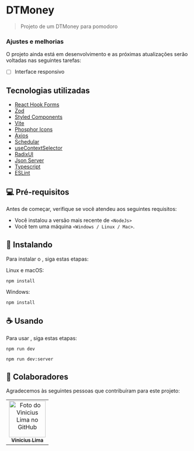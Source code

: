 # DTMoney

<!---<img src="exemplo-image.png" alt="exemplo imagem">--->

> Projeto de um DTMoney para pomodoro

### Ajustes e melhorias

O projeto ainda está em desenvolvimento e as próximas atualizações serão voltadas nas seguintes tarefas:

- [ ] Interface responsivo

## Tecnologias utilizadas

- [React Hook Forms](https://www.npmjs.com/package/react-hook-form)
- [Zod](https://www.npmjs.com/package/zod)
- [Styled Components](https://www.npmjs.com/package/styled-components)
- [Vite](https://vitejs.dev/)
- [Phosphor Icons](https://phosphoricons.com/)
- [Axios](https://www.npmjs.com/package/axios)
- [Schedular](https://www.npmjs.com/package/schedular)
- [useContextSelector](https://www.npmjs.com/package/use-context-selector)
- [RadixUI](https://www.radix-ui.com/)
- [Json Server](https://www.npmjs.com/package/json-server)
- [Typescript](https://www.typescriptlang.org/)
- [ESLint](https://www.npmjs.com/package/eslint)

## 💻 Pré-requisitos

Antes de começar, verifique se você atendeu aos seguintes requisitos:

<!---Estes são apenas requisitos de exemplo. Adicionar, duplicar ou remover conforme necessário--->

- Você instalou a versão mais recente de `<NodeJs>`
- Você tem uma máquina `<Windows / Linux / Mac>`.

## 🚀 Instalando <DTMoney>

Para instalar o <DTMoney>, siga estas etapas:

Linux e macOS:

```
npm install
```

Windows:

```
npm install
```

## ☕ Usando <DTMoney>

Para usar <DTMoney>, siga estas etapas:

```
npm run dev
```

```
npm run dev:server
```

## 🤝 Colaboradores

Agradecemos às seguintes pessoas que contribuíram para este projeto:

<table>
  <tr>
    <td align="center">
      <a href="#">
        <img src="http://github.com/venilima.png" width="100px;" alt="Foto do Vinicius Lima no GitHub"/><br>
        <sub>
          <b>Vinicius Lima</b>
        </sub>
      </a>
    </td>
  </tr>
</table>

